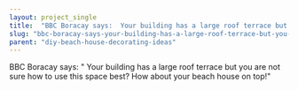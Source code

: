 ```yaml
---
layout: project_single
title:  "BBC Boracay says:  Your building has a large roof terrace but you are not sure how to use this space best? How about your beach house on top!"
slug: "bbc-boracay-says-your-building-has-a-large-roof-terrace-but-you-are-not-sure"
parent: "diy-beach-house-decorating-ideas"
---
```

BBC Boracay says: " Your building has a large roof terrace but you are not sure how to use this space best? How about your beach house on top!"